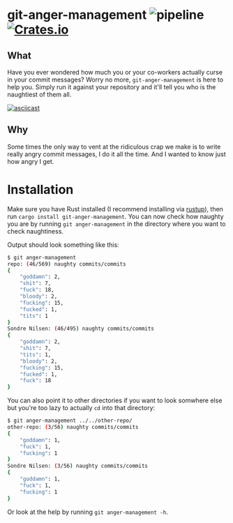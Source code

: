 # git-anger-management ![pipeline](https://github.com/sondr3/git-anger-management/workflows/pipeline/badge.svg) [![Crates.io](https://img.shields.io/crates/v/git-anger-management.svg)](https://crates.io/crates/git-anger-management)

## What

Have you ever wondered how much you or your co-workers actually curse in your
commit messages? Worry no more, `git-anger-management` is here to help you.
Simply run it against your repository and it'll tell you who is the naughtiest
of them all.

[![asciicast](https://asciinema.org/a/218651.svg)](https://asciinema.org/a/218651)

## Why

Some times the only way to vent at the ridiculous crap we make is to write
really angry commit messages, I do it all the time. And I wanted to know just
how angry I get.

# Installation

Make sure you have Rust installed (I recommend installing via
[rustup](https://rustup.rs/)), then run `cargo install git-anger-management`.
You can now check how naughty you are by running `git anger-management` in the
directory where you want to check naughtiness.

Output should look something like this:

```sh
$ git anger-management
repo: (46/569) naughty commits/commits
{
    "goddamn": 2,
    "shit": 7,
    "fuck": 18,
    "bloody": 2,
    "fucking": 15,
    "fucked": 1,
    "tits": 1
}
Sondre Nilsen: (46/495) naughty commits/commits
{
    "goddamn": 2,
    "shit": 7,
    "tits": 1,
    "bloody": 2,
    "fucking": 15,
    "fucked": 1,
    "fuck": 18
}
```

You can also point it to other directories if you want to look somwhere else but
you're too lazy to actually `cd` into that directory:

```sh
$ git anger-management ../../other-repo/
other-repo: (3/56) naughty commits/commits
{
    "goddamn": 1,
    "fuck": 1,
    "fucking": 1
}
Sondre Nilsen: (3/56) naughty commits/commits
{
    "goddamn": 1,
    "fuck": 1,
    "fucking": 1
}
```

Or look at the help by running `git anger-management -h`.
